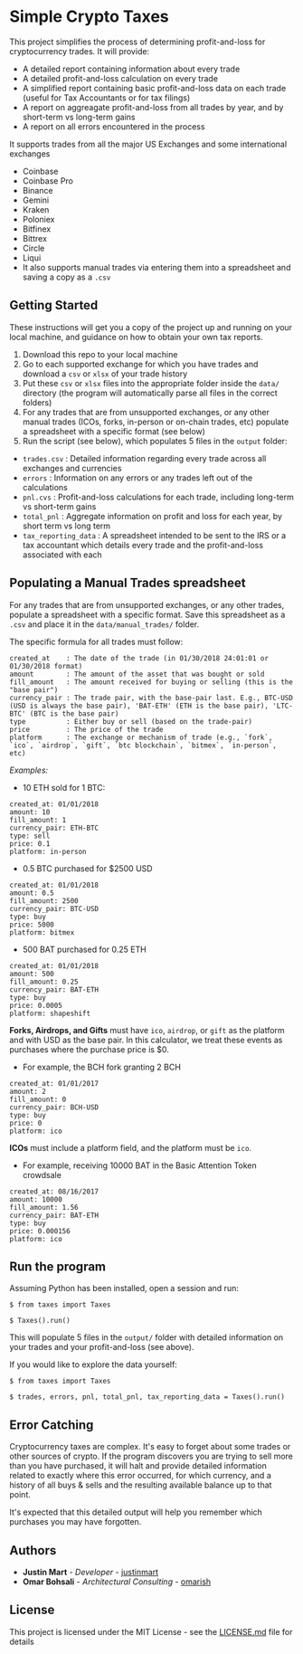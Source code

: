 # Simple Crypto Taxes

This project simplifies the process of determining profit-and-loss for cryptocurrency trades.
It will provide:
* A detailed report containing information about every trade
* A detailed profit-and-loss calculation on every trade
* A simplified report containing basic profit-and-loss data on each trade (useful for Tax Accountants or for tax filings)
* A report on aggreagate profit-and-loss from all trades by year, and by short-term vs long-term gains
* A report on all errors encountered in the process

It supports trades from all the major US Exchanges and some international exchanges
* Coinbase
* Coinbase Pro
* Binance
* Gemini
* Kraken
* Poloniex
* Bitfinex
* Bittrex
* Circle
* Liqui
* It also supports manual trades via entering them into a spreadsheet and saving a copy as a `.csv`

## Getting Started

These instructions will get you a copy of the project up and running on your local machine, and guidance on how to obtain your own tax reports.
1. Download this repo to your local machine
2. Go to each supported exchange for which you have trades and download a `csv` or `xlsx` of your trade history
3. Put these `csv` or `xlsx` files into the appropriate folder inside the `data/` directory (the program will automatically parse all files in the correct folders)
4. For any trades that are from unsupported exchanges, or any other manual trades (ICOs, forks, in-person or on-chain trades, etc) populate a spreadsheet with a specific format (see below)
5. Run the script (see below), which populates 5 files in the `output` folder:
  * `trades.csv`          : Detailed information regarding every trade across all exchanges and currencies
  * `errors`              : Information on any errors or any trades left out of the calculations
  * `pnl.cvs`             : Profit-and-loss calculations for each trade, including long-term vs short-term gains
  * `total_pnl`           : Aggregate information on profit and loss for each year, by short term vs long term
  * `tax_reporting_data`  : A spreadsheet intended to be sent to the IRS or a tax accountant which details every trade and the profit-and-loss associated with each

## Populating a Manual Trades spreadsheet

For any trades that are from unsupported exchanges, or any other trades, populate a spreadsheet with a specific format. Save this spreadsheet as a `.csv` and place it in the `data/manual_trades/` folder.

The specific formula for all trades must follow:
```
created_at    : The date of the trade (in 01/30/2018 24:01:01 or 01/30/2018 format)
amount        : The amount of the asset that was bought or sold
fill_amount   : The amount received for buying or selling (this is the "base pair")
currency_pair : The trade pair, with the base-pair last. E.g., BTC-USD (USD is always the base pair), 'BAT-ETH' (ETH is the base pair), 'LTC-BTC' (BTC is the base pair)
type          : Either buy or sell (based on the trade-pair)
price         : The price of the trade
platform      : The exchange or mechanism of trade (e.g., `fork`, `ico`, `airdrop`, `gift`, `btc blockchain`, `bitmex`, `in-person`, etc)
```

*Examples:*
- 10 ETH sold for 1 BTC:
```
created_at: 01/01/2018
amount: 10
fill_amount: 1
currency_pair: ETH-BTC
type: sell
price: 0.1
platform: in-person
```
- 0.5 BTC purchased for $2500 USD
```
created_at: 01/01/2018
amount: 0.5
fill_amount: 2500
currency_pair: BTC-USD
type: buy
price: 5000
platform: bitmex
```
- 500 BAT purchased for 0.25 ETH
```
created_at: 01/01/2018
amount: 500
fill_amount: 0.25
currency_pair: BAT-ETH
type: buy
price: 0.0005
platform: shapeshift
```
**Forks, Airdrops, and Gifts** must have `ico`, `airdrop`, or `gift` as the platform and with USD as the base pair. In this calculator, we treat these events as purchases where the purchase price is $0.
- For example, the BCH fork granting 2 BCH
```
created_at: 01/01/2017
amount: 2
fill_amount: 0
currency_pair: BCH-USD
type: buy
price: 0
platform: ico
```
**ICOs** must include a platform field, and the platform must be `ico`.
- For example, receiving 10000 BAT in the Basic Attention Token crowdsale
```
created_at: 08/16/2017
amount: 10000
fill_amount: 1.56
currency_pair: BAT-ETH
type: buy
price: 0.000156
platform: ico
```

## Run the program

Assuming Python has been installed, open a session and run:

`$ from taxes import Taxes`

`$ Taxes().run()`

This will populate 5 files in the `output/` folder with detailed information on your trades and your profit-and-loss (see above).

If you would like to explore the data yourself:

`$ from taxes import Taxes`

`$ trades, errors, pnl, total_pnl, tax_reporting_data = Taxes().run()`


## Error Catching

Cryptocurrency taxes are complex. It's easy to forget about some trades or other sources of crypto. If the program discovers you are trying to sell more than you have purchased, it will halt and provide detailed information related to exactly where this error occurred, for which currency, and a history of all buys & sells and the resulting available balance up to that point.

It's expected that this detailed output will help you remember which purchases you may have forgotten.

## Authors

* **Justin Mart** - *Developer* - [justinmart](https://github.com/justinmart)
* **Omar Bohsali** - *Architectural Consulting* - [omarish](https://github.com/omarish)

## License

This project is licensed under the MIT License - see the [LICENSE.md](LICENSE.md) file for details
